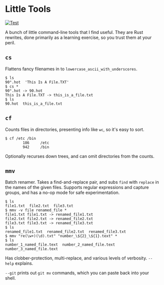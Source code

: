 # Little Tools

[![Test](https://github.com/snltd/little_tools/actions/workflows/test.yml/badge.svg)](https://github.com/snltd/little_tools/actions/workflows/test.yml)

A bunch of little command-line tools that I find useful. They are Rust
rewrites, done primarily as a learning exercise, so you trust them at your
peril.

## `cs`

Flattens fancy filenames in to `lowercase_ascii_with_underscores`.

```
$ ls
90°.hot  'This Is A File.TXT'
$ cs *
90°.hot -> 90.hot
This Is A File.TXT -> this_is_a_file.txt
$ ls
90.hot  this_is_a_file.txt
```

## `cf`

Counts files in directories, presenting info like `wc`, so it's easy to sort.

```
$ cf /etc /bin
        186     /etc
        942     /bin
```

Optionally recurses down trees, and can omit directories from the counts.

## `mmv`

Batch renamer. Takes a find-and-replace pair, and subs `find` with `replace`
in the names of the given files. Supports regular expressions and capture
groups, and has a no-op mode for safe experimentation.

```
$ ls
file1.txt  file2.txt  file3.txt
$ mmv -v file renamed_file *
file1.txt file1.txt -> renamed_file1.txt
file2.txt file2.txt -> renamed_file2.txt
file3.txt file3.txt -> renamed_file3.txt
$ ls
renamed_file1.txt  renamed_file2.txt  renamed_file3.txt
$ mmv "re(\w+)(\d).txt" "number_\${2}_\${1}.text" *
$ ls
number_1_named_file.text  number_2_named_file.text  number_3_named_file.text
```

Has clobber-protection, multi-replace, and various levels of verbosity.
`--help` explains.

`--git` prints out `git mv` commands, which you can paste back into your shell.
